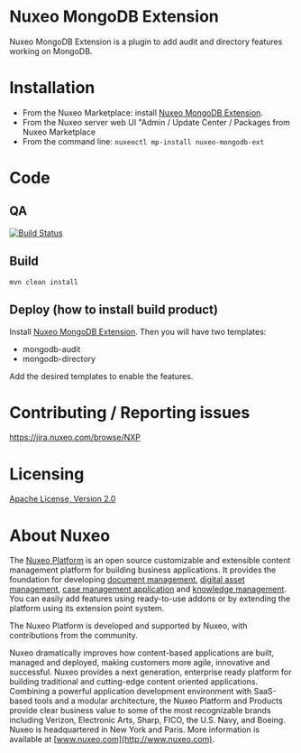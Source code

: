 # Nuxeo MongoDB Extension

Nuxeo MongoDB Extension is a plugin to add audit and directory features working on MongoDB.

# Installation

- From the Nuxeo Marketplace: install [Nuxeo MongoDB Extension](https://connect.nuxeo.com/nuxeo/site/marketplace/package/nuxeo-mongodb-ext).
- From the Nuxeo server web UI "Admin / Update Center / Packages from Nuxeo Marketplace
- From the command line: `nuxeoctl mp-install nuxeo-mongodb-ext`

# Code
## QA

[![Build Status](https://qa2.nuxeo.org/jenkins/buildStatus/icon?job=8.10/addons_nuxeo-mongodb-ext-8.10)](https://qa2.nuxeo.org/jenkins/job/8.10/job/addons_nuxeo-mongodb-ext-8.10/)

## Build

    mvn clean install

## Deploy (how to install build product)

Install [Nuxeo MongoDB Extension](https://connect.nuxeo.com/nuxeo/site/marketplace/package/nuxeo-mongodb-ext). Then you will have two templates:
- mongodb-audit
- mongodb-directory

Add the desired templates to enable the features.

# Contributing / Reporting issues

https://jira.nuxeo.com/browse/NXP

# Licensing
 
[Apache License, Version 2.0](http://www.apache.org/licenses/LICENSE-2.0.html)
 
# About Nuxeo
 
The [Nuxeo Platform](http://www.nuxeo.com/products/content-management-platform/) is an open source customizable and extensible content management platform for building business applications. It provides the foundation for developing [document management](http://www.nuxeo.com/solutions/document-management/), [digital asset management](http://www.nuxeo.com/solutions/digital-asset-management/), [case management application](http://www.nuxeo.com/solutions/case-management/) and [knowledge management](http://www.nuxeo.com/solutions/advanced-knowledge-base/). You can easily add features using ready-to-use addons or by extending the platform using its extension point system.

The Nuxeo Platform is developed and supported by Nuxeo, with contributions from the community.

Nuxeo dramatically improves how content-based applications are built, managed and deployed, making customers more agile, innovative and successful. Nuxeo provides a next generation, enterprise ready platform for building traditional and cutting-edge content oriented applications. Combining a powerful application development environment with
SaaS-based tools and a modular architecture, the Nuxeo Platform and Products provide clear business value to some of the most recognizable brands including Verizon, Electronic Arts, Sharp, FICO, the U.S. Navy, and Boeing. Nuxeo is headquartered in New York and Paris.
More information is available at [www.nuxeo.com](http://www.nuxeo.com).
